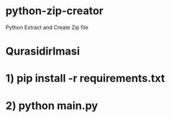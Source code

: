 # python-zip-creator
Python Extract and Create Zip file
# Qurasidirlmasi
# 1)  pip install -r requirements.txt
# 2) python main.py
